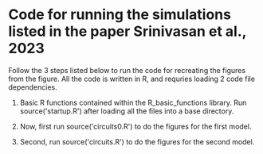 # Code for running the simulations listed in the paper Srinivasan et al., 2023

Follow the 3 steps listed below to run the code for recreating the figures from the figure. All the code is written in R, and requries 
loading 2 code file dependencies.

1. Basic R functions contained within the R_basic_functions library. Run source('startup.R') after loading all the files into a base directory.

2. Now, first run source('circuits0.R') to do the figures for the first model.

3. Second, run source('circuits.R') to do the figures for the second model.
